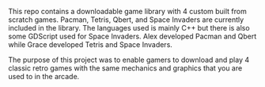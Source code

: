This repo contains a downloadable game library with 4 custom built from scratch games. Pacman, Tetris, Qbert, and Space Invaders are currently included in the library. The languages used is mainly C++ but there is also some GDScript used for Space Invaders. Alex developed Pacman and Qbert while Grace developed Tetris and Space Invaders.

The purpose of this project was to enable gamers to download and play 4 classic retro games with the same mechanics and graphics that you are used to in the arcade.
